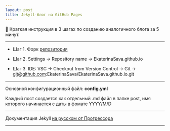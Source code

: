 ```yaml
---
layout: post
title: Jekyll-блог на GitHub Pages
---
```


:memo: Краткая инструкция в 3 шагах по созданию аналогичного блога за 5 минут.

---

  * Шаг 1. Форк [репозитория](https://github.com/barryclark/jekyll-now)

  * Шаг 2. Settings → Repository name → EkaterinaSava.github.io

  * Шаг 3. IDE: VSC → Checkout from Version Control → Git → git@github.com:EkaterinaSava/EkaterinaSava.github.io.git

---

Основной конфигурационный файл: __config.yml__

Каждый пост создается как отдельный .md файл в папке post, имя которого начинается с даты в фомате YYYY/M/D

---

Документация Jekyll [на русском от Прогрессора](http://prgssr.ru/documentation/)

---

